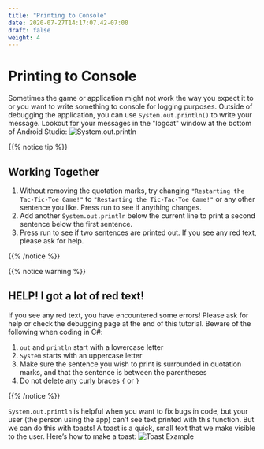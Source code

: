 ```yaml
---
title: "Printing to Console"
date: 2020-07-27T14:17:07.42-07:00
draft: false
weight: 4
---
```


# Printing to Console
Sometimes the game or application might not work the way you expect it to or you want to write something to console for logging purposes. Outside of debugging the application, you can use ```System.out.println()``` to write your message. Lookout for your messages in the "logcat" window at the bottom of Android Studio:
![System.out.println](../resources/_gen/images/println.PNG)

{{% notice tip %}}
## Working Together

1. Without removing the quotation marks, try changing `"Restarting the Tac-Tic-Toe Game!"` to `"Restarting the Tic-Tac-Toe Game!"` or any other sentence you like. Press run to see if anything changes.
2. Add another `System.out.println` below the current line to print a second sentence below the first sentence.
3. Press run to see if two sentences are printed out. If you see any red text, please ask for help.

{{% /notice %}}

{{% notice warning %}}
## HELP! I got a lot of red text!

If you see any red text, you have encountered some errors! Please ask for help or check the debugging page at the end of this tutorial. Beware of the following when coding in C#:

1. `out` and `println` start with a lowercase letter
2. `System` starts with an uppercase letter
2. Make sure the sentence you wish to print is surrounded in quotation marks, and that the sentence is between the parentheses
3. Do not delete any curly braces `{` or `}`

{{% /notice %}}

`System.out.println` is helpful when you want to fix bugs in code, but your user (the person using the app) can’t see text printed with this function. But we can do this with toasts! A toast is a quick, small text that we make visible to the user. Here’s how to make a toast:
![Toast Example](../resources/_gen/images/toast_example.png "toast example")